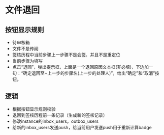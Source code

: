 # 文件退回
## 按钮显示规则
- 待审核箱
- 文件不是传阅
- 签核历程中当前步骤上一步骤不是会签，并且不是重定位
- 当前步骤为填写
- 点击“退回”，弹出提示框，上面是一个退回原因文本框(非必填)，下边加一句：“确定退回至+上一步的步骤名(上一步的处理人)”，给出“确定”和“取消”按钮。

## 逻辑
- 根据按钮显示规则校验
- 退回到签核历程前一条记录（生成新的签核记录）
- 修改instance的inbox_users，outbox_users
- 给新的inbox_users发送push，给当前用户发送push用于重新计算badge
